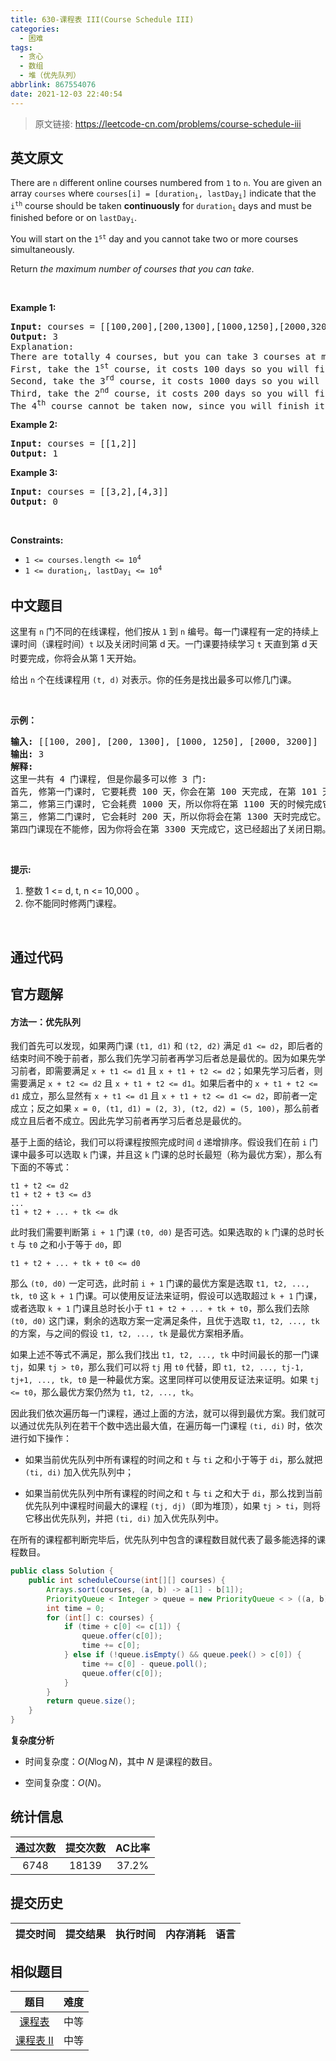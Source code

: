 ```yaml
---
title: 630-课程表 III(Course Schedule III)
categories:
  - 困难
tags:
  - 贪心
  - 数组
  - 堆（优先队列）
abbrlink: 867554076
date: 2021-12-03 22:40:54
---
```


> 原文链接: https://leetcode-cn.com/problems/course-schedule-iii


## 英文原文
<div><p>There are <code>n</code> different online courses numbered from <code>1</code> to <code>n</code>. You are given an array <code>courses</code> where <code>courses[i] = [duration<sub>i</sub>, lastDay<sub>i</sub>]</code> indicate that the <code>i<sup>th</sup></code> course should be taken <b>continuously</b> for <code>duration<sub>i</sub></code> days and must be finished before or on <code>lastDay<sub>i</sub></code>.</p>

<p>You will start on the <code>1<sup>st</sup></code> day and you cannot take two or more courses simultaneously.</p>

<p>Return <em>the maximum number of courses that you can take</em>.</p>

<p>&nbsp;</p>
<p><strong>Example 1:</strong></p>

<pre>
<strong>Input:</strong> courses = [[100,200],[200,1300],[1000,1250],[2000,3200]]
<strong>Output:</strong> 3
Explanation: 
There are totally 4 courses, but you can take 3 courses at most:
First, take the 1<sup>st</sup> course, it costs 100 days so you will finish it on the 100<sup>th</sup> day, and ready to take the next course on the 101<sup>st</sup> day.
Second, take the 3<sup>rd</sup> course, it costs 1000 days so you will finish it on the 1100<sup>th</sup> day, and ready to take the next course on the 1101<sup>st</sup> day. 
Third, take the 2<sup>nd</sup> course, it costs 200 days so you will finish it on the 1300<sup>th</sup> day. 
The 4<sup>th</sup> course cannot be taken now, since you will finish it on the 3300<sup>th</sup> day, which exceeds the closed date.
</pre>

<p><strong>Example 2:</strong></p>

<pre>
<strong>Input:</strong> courses = [[1,2]]
<strong>Output:</strong> 1
</pre>

<p><strong>Example 3:</strong></p>

<pre>
<strong>Input:</strong> courses = [[3,2],[4,3]]
<strong>Output:</strong> 0
</pre>

<p>&nbsp;</p>
<p><strong>Constraints:</strong></p>

<ul>
	<li><code>1 &lt;= courses.length &lt;= 10<sup>4</sup></code></li>
	<li><code>1 &lt;= duration<sub>i</sub>, lastDay<sub>i</sub> &lt;= 10<sup>4</sup></code></li>
</ul>
</div>

## 中文题目
<div><p>这里有 <code>n</code> 门不同的在线课程，他们按从 <code>1</code> 到 <code>n</code>&nbsp;编号。每一门课程有一定的持续上课时间（课程时间）<code>t</code> 以及关闭时间第 d<sub>&nbsp;</sub>天。一门课要持续学习 <code>t</code> 天直到第 d<span style="font-size:10.5px"> </span>天时要完成，你将会从第 1 天开始。</p>

<p>给出 <code>n</code> 个在线课程用 <code>(t, d)</code> 对表示。你的任务是找出最多可以修几门课。</p>

<p>&nbsp;</p>

<p><strong>示例：</strong></p>

<pre>
<strong>输入:</strong> [[100, 200], [200, 1300], [1000, 1250], [2000, 3200]]
<strong>输出:</strong> 3
<strong>解释:</strong> 
这里一共有 4 门课程, 但是你最多可以修 3 门:
首先, 修第一门课时, 它要耗费 100 天，你会在第 100 天完成, 在第 101 天准备下门课。
第二, 修第三门课时, 它会耗费 1000 天，所以你将在第 1100 天的时候完成它, 以及在第 1101 天开始准备下门课程。
第三, 修第二门课时, 它会耗时 200 天，所以你将会在第 1300 天时完成它。
第四门课现在不能修，因为你将会在第 3300 天完成它，这已经超出了关闭日期。</pre>

<p>&nbsp;</p>

<p><strong>提示:</strong></p>

<ol>
	<li>整数 1 &lt;= d, t, n &lt;= 10,000 。</li>
	<li>你不能同时修两门课程。</li>
</ol>

<p>&nbsp;</p>
</div>

## 通过代码
<RecoDemo>
</RecoDemo>


## 官方题解
#### 方法一：优先队列

我们首先可以发现，如果两门课 `(t1, d1)` 和 `(t2, d2)` 满足 `d1 <= d2`，即后者的结束时间不晚于前者，那么我们先学习前者再学习后者总是最优的。因为如果先学习前者，即需要满足 `x + t1 <= d1` 且 `x + t1 + t2 <= d2`；如果先学习后者，则需要满足 `x + t2 <= d2` 且 `x + t1 + t2 <= d1`。如果后者中的 `x + t1 + t2 <= d1` 成立，那么显然有 `x + t1 <= d1` 且 `x + t1 + t2 <= d1 <= d2`，即前者一定成立；反之如果 `x = 0, (t1, d1) = (2, 3), (t2, d2) = (5, 100)`，那么前者成立且后者不成立。因此先学习前者再学习后者总是最优的。

基于上面的结论，我们可以将课程按照完成时间 `d` 递增排序。假设我们在前 `i` 门课中最多可以选取 `k` 门课，并且这 `k` 门课的总时长最短（称为最优方案），那么有下面的不等式：

```
t1 + t2 <= d2
t1 + t2 + t3 <= d3
...
t1 + t2 + ... + tk <= dk
```

此时我们需要判断第 `i + 1` 门课 `(t0, d0)` 是否可选。如果选取的 `k` 门课的总时长 `t` 与 `t0` 之和小于等于 `d0`，即

```
t1 + t2 + ... + tk + t0 <= d0
```

那么 `(t0, d0)` 一定可选，此时前 `i + 1` 门课的最优方案是选取 `t1, t2, ..., tk, t0` 这 `k + 1` 门课。可以使用反证法来证明，假设可以选取超过 `k + 1` 门课，或者选取 `k + 1` 门课且总时长小于 `t1 + t2 + ... + tk + t0`，那么我们去除 `(t0, d0)` 这门课，剩余的选取方案一定满足条件，且优于选取 `t1, t2, ..., tk` 的方案，与之间的假设 `t1, t2, ..., tk` 是最优方案相矛盾。

如果上述不等式不满足，那么我们找出 `t1, t2, ..., tk` 中时间最长的那一门课 `tj`，如果 `tj > t0`，那么我们可以将 `tj` 用 `t0` 代替，即 `t1, t2, ..., tj-1, tj+1, ..., tk, t0` 是一种最优方案。这里同样可以使用反证法来证明。如果 `tj <= t0`，那么最优方案仍然为 `t1, t2, ..., tk`。

因此我们依次遍历每一门课程，通过上面的方法，就可以得到最优方案。我们就可以通过优先队列在若干个数中选出最大值，在遍历每一门课程 `(ti, di)` 时，依次进行如下操作：

- 如果当前优先队列中所有课程的时间之和 `t` 与 `ti` 之和小于等于 `di`，那么就把 `(ti, di)` 加入优先队列中；

- 如果当前优先队列中所有课程的时间之和 `t` 与 `ti` 之和大于 `di`，那么找到当前优先队列中课程时间最大的课程 `(tj, dj)`（即为堆顶），如果 `tj > ti`，则将它移出优先队列，并把 `(ti, di)` 加入优先队列中。

在所有的课程都判断完毕后，优先队列中包含的课程数目就代表了最多能选择的课程数目。

```Java [sol1]
public class Solution {
    public int scheduleCourse(int[][] courses) {
        Arrays.sort(courses, (a, b) -> a[1] - b[1]);
        PriorityQueue < Integer > queue = new PriorityQueue < > ((a, b) -> b - a);
        int time = 0;
        for (int[] c: courses) {
            if (time + c[0] <= c[1]) {
                queue.offer(c[0]);
                time += c[0];
            } else if (!queue.isEmpty() && queue.peek() > c[0]) {
                time += c[0] - queue.poll();
                queue.offer(c[0]);
            }
        }
        return queue.size();
    }
}
```

**复杂度分析**

* 时间复杂度：$O(N \log N)$，其中 $N$ 是课程的数目。

* 空间复杂度：$O(N)$。

## 统计信息
| 通过次数 | 提交次数 | AC比率 |
| :------: | :------: | :------: |
|    6748    |    18139    |   37.2%   |

## 提交历史
| 提交时间 | 提交结果 | 执行时间 |  内存消耗  | 语言 |
| :------: | :------: | :------: | :--------: | :--------: |


## 相似题目
|                             题目                             | 难度 |
| :----------------------------------------------------------: | :---------: |
| [课程表](https://leetcode-cn.com/problems/course-schedule/) | 中等|
| [课程表 II](https://leetcode-cn.com/problems/course-schedule-ii/) | 中等|
